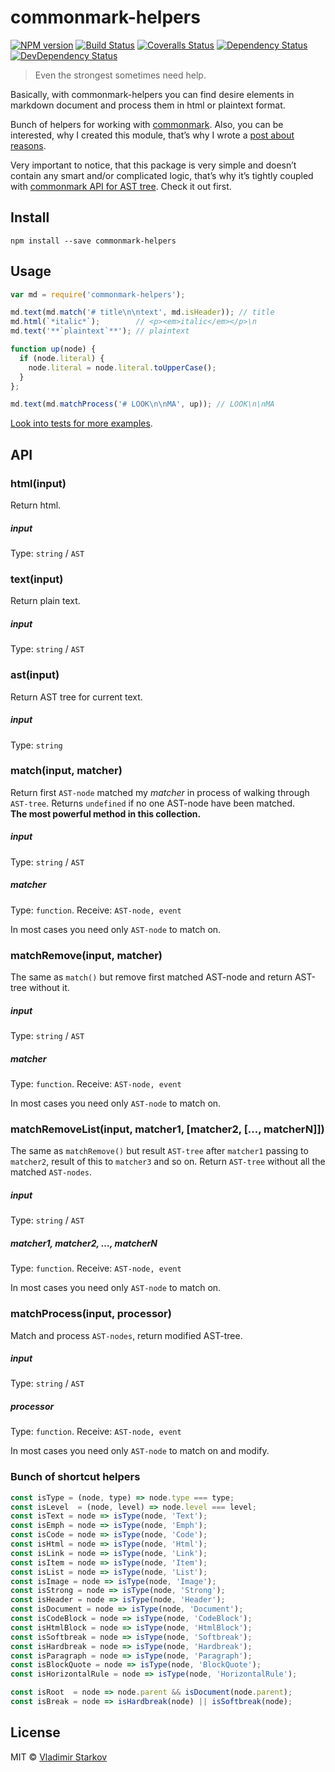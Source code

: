 # commonmark-helpers

[![NPM version][npm-image]][npm-url]
[![Build Status][travis-image]][travis-url]
[![Coveralls Status][coveralls-image]][coveralls-url]
[![Dependency Status][depstat-image]][depstat-url]
[![DevDependency Status][depstat-dev-image]][depstat-dev-url]

> Even the strongest sometimes need help.

Basically, with commonmark-helpers you can find desire elements in markdown document
and process them in html or plaintext format.

Bunch of helpers for working with [commonmark][commonmark-readme]. Also, you can be interested,
why I created this module, that’s why I wrote a [post about reasons](https://iamstarkov.com/commonmark-helpers-release/).

Very important to notice, that this package is very simple and doesn’t contain
any smart and/or complicated logic, that’s why it’s tightly coupled with
[commonmark API for AST tree][commonmark-readme]. Check it out first.

[commonmark-readme]: https://github.com/jgm/commonmark.js#readme

## Install

```
npm install --save commonmark-helpers
```

## Usage

```js
var md = require('commonmark-helpers');

md.text(md.match('# title\n\ntext', md.isHeader)); // title
md.html(`*italic*`);        // <p><em>italic</em></p>\n
md.text('**`plaintext`**'); // plaintext

function up(node) {
  if (node.literal) {
    node.literal = node.literal.toUpperCase();
  }
};

md.text(md.matchProcess('# LOOK\n\nMA', up)); // LOOK\n\nMA
```

[Look into tests for more examples](tests).

[tests]: https://github.com/iamstarkov/commonmark-helpers/blob/master/test.js
## API

### html(input)

Return html.

##### input

Type: `string` / `AST`

### text(input)

Return plain text.

##### input

Type: `string` / `AST`

### ast(input)

Return AST tree for current text.

##### input

Type: `string`

### match(input, matcher)

Return first `AST-node` matched my _matcher_ in process of walking through `AST-tree`. Returns `undefined` if no one AST-node have been matched.  
**The most powerful method in this collection.**

##### input

Type: `string` / `AST`

##### matcher

Type: `function`. Receive: `AST-node, event`

In most cases you need only `AST-node` to match on.

### matchRemove(input, matcher)

The same as `match()` but remove first matched AST-node and return AST-tree without it.

##### input

Type: `string` / `AST`

##### matcher

Type: `function`. Receive: `AST-node, event`

In most cases you need only `AST-node` to match on.

### matchRemoveList(input, matcher1, [matcher2, […, matcherN]])

The same as `matchRemove()` but result `AST-tree` after `matcher1` passing to `matcher2`, result of this to `matcher3` and so on. Return `AST-tree` without all the matched `AST-nodes`.

##### input

Type: `string` / `AST`

##### matcher1, matcher2, …, matcherN

Type: `function`. Receive: `AST-node, event`

In most cases you need only `AST-node` to match on.

[commonmark]: https://github.com/jgm/commonmark.js#usage

### matchProcess(input, processor)

Match and process `AST-nodes`, return modified AST-tree.

##### input

Type: `string` / `AST`

##### processor

Type: `function`. Receive: `AST-node, event`

In most cases you need only `AST-node` to match on and modify.

### Bunch of shortcut helpers

```js
const isType = (node, type) => node.type === type;
const isLevel  = (node, level) => node.level === level;
const isText = node => isType(node, 'Text');
const isEmph = node => isType(node, 'Emph');
const isCode = node => isType(node, 'Code');
const isHtml = node => isType(node, 'Html');
const isLink = node => isType(node, 'Link');
const isItem = node => isType(node, 'Item');
const isList = node => isType(node, 'List');
const isImage = node => isType(node, 'Image');
const isStrong = node => isType(node, 'Strong');
const isHeader = node => isType(node, 'Header');
const isDocument = node => isType(node, 'Document');
const isCodeBlock = node => isType(node, 'CodeBlock');
const isHtmlBlock = node => isType(node, 'HtmlBlock');
const isSoftbreak = node => isType(node, 'Softbreak');
const isHardbreak = node => isType(node, 'Hardbreak');
const isParagraph = node => isType(node, 'Paragraph');
const isBlockQuote = node => isType(node, 'BlockQuote');
const isHorizontalRule = node => isType(node, 'HorizontalRule');

const isRoot  = node => node.parent && isDocument(node.parent);
const isBreak = node => isHardbreak(node) || isSoftbreak(node);
```

## License

MIT © [Vladimir Starkov](https://iamstarkov.com/)

[npm-url]: https://npmjs.org/package/commonmark-helpers
[npm-image]: https://img.shields.io/npm/v/commonmark-helpers.svg?style=flat-square

[travis-url]: https://travis-ci.org/iamstarkov/commonmark-helpers
[travis-image]: https://img.shields.io/travis/iamstarkov/commonmark-helpers.svg?style=flat-square

[coveralls-url]: https://coveralls.io/r/iamstarkov/commonmark-helpers
[coveralls-image]: https://img.shields.io/coveralls/iamstarkov/commonmark-helpers.svg?style=flat-square

[depstat-url]: https://david-dm.org/iamstarkov/commonmark-helpers
[depstat-image]: https://david-dm.org/iamstarkov/commonmark-helpers.svg?style=flat-square

[depstat-dev-url]: https://david-dm.org/iamstarkov/commonmark-helpers
[depstat-dev-image]: https://david-dm.org/iamstarkov/commonmark-helpers/dev-status.svg?style=flat-square
